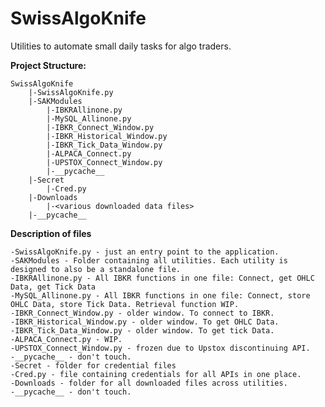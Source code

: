 # SwissAlgoKnife
Utilities to automate small daily tasks for algo traders.

**Project Structure:**

    SwissAlgoKnife
        |-SwissAlgoKnife.py
        |-SAKModules
            |-IBKRAllinone.py
            |-MySQL_Allinone.py
            |-IBKR_Connect_Window.py
            |-IBKR_Historical_Window.py
            |-IBKR_Tick_Data_Window.py
            |-ALPACA_Connect.py
            |-UPSTOX_Connect_Window.py
            |-__pycache__
        |-Secret
            |-Cred.py
        |-Downloads
            |-<various downloaded data files>
        |-__pycache__

**Description of files**

    -SwissAlgoKnife.py - just an entry point to the application.
    -SAKModules - Folder containing all utilities. Each utility is designed to also be a standalone file.
    -IBKRAllinone.py - All IBKR functions in one file: Connect, get OHLC Data, get Tick Data
    -MySQL_Allinone.py - All IBKR functions in one file: Connect, store OHLC Data, store Tick Data. Retrieval function WIP.
    -IBKR_Connect_Window.py - older window. To connect to IBKR.
    -IBKR_Historical_Window.py - older window. To get OHLC Data.
    -IBKR_Tick_Data_Window.py - older window. To get tick Data.
    -ALPACA_Connect.py - WIP.
    -UPSTOX_Connect_Window.py - frozen due to Upstox discontinuing API.
    -__pycache__ - don't touch.
    -Secret - folder for credential files
    -Cred.py - file containing credentials for all APIs in one place.
    -Downloads - folder for all downloaded files across utilities.
    -__pycache__ - don't touch.